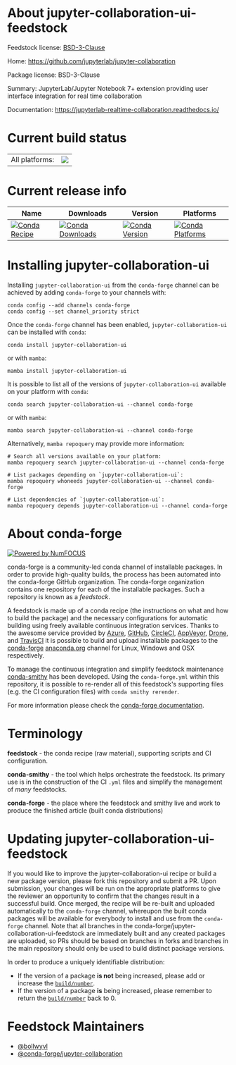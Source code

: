 About jupyter-collaboration-ui-feedstock
========================================

Feedstock license: [BSD-3-Clause](https://github.com/conda-forge/jupyter-collaboration-ui-feedstock/blob/main/LICENSE.txt)

Home: https://github.com/jupyterlab/jupyter-collaboration

Package license: BSD-3-Clause

Summary: JupyterLab/Jupyter Notebook 7+ extension providing user interface integration for real time collaboration

Documentation: https://jupyterlab-realtime-collaboration.readthedocs.io/

Current build status
====================


<table><tr><td>All platforms:</td>
    <td>
      <a href="https://dev.azure.com/conda-forge/feedstock-builds/_build/latest?definitionId=23817&branchName=main">
        <img src="https://dev.azure.com/conda-forge/feedstock-builds/_apis/build/status/jupyter-collaboration-ui-feedstock?branchName=main">
      </a>
    </td>
  </tr>
</table>

Current release info
====================

| Name | Downloads | Version | Platforms |
| --- | --- | --- | --- |
| [![Conda Recipe](https://img.shields.io/badge/recipe-jupyter--collaboration--ui-green.svg)](https://anaconda.org/conda-forge/jupyter-collaboration-ui) | [![Conda Downloads](https://img.shields.io/conda/dn/conda-forge/jupyter-collaboration-ui.svg)](https://anaconda.org/conda-forge/jupyter-collaboration-ui) | [![Conda Version](https://img.shields.io/conda/vn/conda-forge/jupyter-collaboration-ui.svg)](https://anaconda.org/conda-forge/jupyter-collaboration-ui) | [![Conda Platforms](https://img.shields.io/conda/pn/conda-forge/jupyter-collaboration-ui.svg)](https://anaconda.org/conda-forge/jupyter-collaboration-ui) |

Installing jupyter-collaboration-ui
===================================

Installing `jupyter-collaboration-ui` from the `conda-forge` channel can be achieved by adding `conda-forge` to your channels with:

```
conda config --add channels conda-forge
conda config --set channel_priority strict
```

Once the `conda-forge` channel has been enabled, `jupyter-collaboration-ui` can be installed with `conda`:

```
conda install jupyter-collaboration-ui
```

or with `mamba`:

```
mamba install jupyter-collaboration-ui
```

It is possible to list all of the versions of `jupyter-collaboration-ui` available on your platform with `conda`:

```
conda search jupyter-collaboration-ui --channel conda-forge
```

or with `mamba`:

```
mamba search jupyter-collaboration-ui --channel conda-forge
```

Alternatively, `mamba repoquery` may provide more information:

```
# Search all versions available on your platform:
mamba repoquery search jupyter-collaboration-ui --channel conda-forge

# List packages depending on `jupyter-collaboration-ui`:
mamba repoquery whoneeds jupyter-collaboration-ui --channel conda-forge

# List dependencies of `jupyter-collaboration-ui`:
mamba repoquery depends jupyter-collaboration-ui --channel conda-forge
```


About conda-forge
=================

[![Powered by
NumFOCUS](https://img.shields.io/badge/powered%20by-NumFOCUS-orange.svg?style=flat&colorA=E1523D&colorB=007D8A)](https://numfocus.org)

conda-forge is a community-led conda channel of installable packages.
In order to provide high-quality builds, the process has been automated into the
conda-forge GitHub organization. The conda-forge organization contains one repository
for each of the installable packages. Such a repository is known as a *feedstock*.

A feedstock is made up of a conda recipe (the instructions on what and how to build
the package) and the necessary configurations for automatic building using freely
available continuous integration services. Thanks to the awesome service provided by
[Azure](https://azure.microsoft.com/en-us/services/devops/), [GitHub](https://github.com/),
[CircleCI](https://circleci.com/), [AppVeyor](https://www.appveyor.com/),
[Drone](https://cloud.drone.io/welcome), and [TravisCI](https://travis-ci.com/)
it is possible to build and upload installable packages to the
[conda-forge](https://anaconda.org/conda-forge) [anaconda.org](https://anaconda.org/)
channel for Linux, Windows and OSX respectively.

To manage the continuous integration and simplify feedstock maintenance
[conda-smithy](https://github.com/conda-forge/conda-smithy) has been developed.
Using the ``conda-forge.yml`` within this repository, it is possible to re-render all of
this feedstock's supporting files (e.g. the CI configuration files) with ``conda smithy rerender``.

For more information please check the [conda-forge documentation](https://conda-forge.org/docs/).

Terminology
===========

**feedstock** - the conda recipe (raw material), supporting scripts and CI configuration.

**conda-smithy** - the tool which helps orchestrate the feedstock.
                   Its primary use is in the construction of the CI ``.yml`` files
                   and simplify the management of *many* feedstocks.

**conda-forge** - the place where the feedstock and smithy live and work to
                  produce the finished article (built conda distributions)


Updating jupyter-collaboration-ui-feedstock
===========================================

If you would like to improve the jupyter-collaboration-ui recipe or build a new
package version, please fork this repository and submit a PR. Upon submission,
your changes will be run on the appropriate platforms to give the reviewer an
opportunity to confirm that the changes result in a successful build. Once
merged, the recipe will be re-built and uploaded automatically to the
`conda-forge` channel, whereupon the built conda packages will be available for
everybody to install and use from the `conda-forge` channel.
Note that all branches in the conda-forge/jupyter-collaboration-ui-feedstock are
immediately built and any created packages are uploaded, so PRs should be based
on branches in forks and branches in the main repository should only be used to
build distinct package versions.

In order to produce a uniquely identifiable distribution:
 * If the version of a package **is not** being increased, please add or increase
   the [``build/number``](https://docs.conda.io/projects/conda-build/en/latest/resources/define-metadata.html#build-number-and-string).
 * If the version of a package **is** being increased, please remember to return
   the [``build/number``](https://docs.conda.io/projects/conda-build/en/latest/resources/define-metadata.html#build-number-and-string)
   back to 0.

Feedstock Maintainers
=====================

* [@bollwyvl](https://github.com/bollwyvl/)
* [@conda-forge/jupyter-collaboration](https://github.com/orgs/conda-forge/teams/jupyter-collaboration/)


<!-- dummy commit to enable rerendering -->


